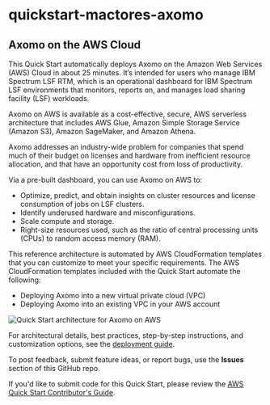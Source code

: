 # quickstart-mactores-axomo
## Axomo on the AWS Cloud

This Quick Start automatically deploys Axomo on the Amazon Web Services (AWS) Cloud in about 25 minutes. It’s intended for users who manage IBM Spectrum LSF RTM, which is an operational dashboard for IBM Spectrum LSF environments that monitors, reports on, and manages load sharing facility (LSF) workloads.

Axomo on AWS is available as a cost-effective, secure, AWS serverless architecture that includes AWS Glue, Amazon Simple Storage Service (Amazon S3), Amazon SageMaker, and Amazon Athena.

Axomo addresses an industry-wide problem for companies that spend much of their budget on licenses and hardware from inefficient resource allocation, and that have an opportunity cost from loss of productivity. 

Via a pre-built dashboard, you can use Axomo on AWS to:

- Optimize, predict, and obtain insights on cluster resources and license consumption of jobs on LSF clusters.
- Identify underused hardware and misconfigurations.
- Scale compute and storage.
- Right-size resources used, such as the ratio of central processing units (CPUs) to random access memory (RAM).

This reference architecture is automated by AWS CloudFormation templates that you can customize to meet your specific requirements. The AWS CloudFormation templates included with the Quick Start automate the following:

- Deploying Axomo into a new virtual private cloud (VPC)
- Deploying Axomo into an existing VPC in your AWS account

![Quick Start architecture for Axomo on AWS](https://d1.awsstatic.com/partner-network/QuickStart/datasheets/axomo-architecture-on-aws.34ff2449b4202bfbbfb66fe33e9e072a098ef2a3.png)

For architectural details, best practices, step-by-step instructions, and customization options, see the [deployment guide](https://fwd.aws/jYdVj).

To post feedback, submit feature ideas, or report bugs, use the **Issues** section of this GitHub repo.

If you'd like to submit code for this Quick Start, please review the [AWS Quick Start Contributor's Guide](https://aws-quickstart.github.io/). 
